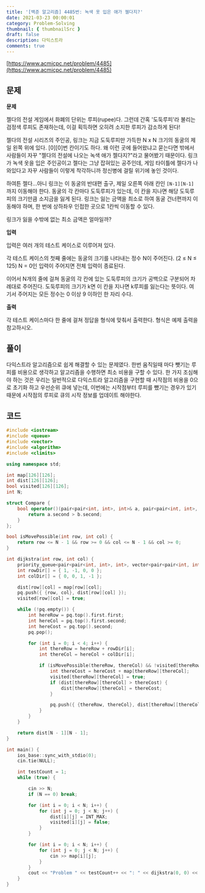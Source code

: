 ```yaml
---
title: '[백준 알고리즘] 4485번: 녹색 옷 입은 애가 젤다지?'
date: 2021-03-23 00:00:01
category: Problem-Solving
thumbnail: { thumbnailSrc }
draft: false
description: 다익스트라
comments: true
---
```


[https://www.acmicpc.net/problem/4485](https://www.acmicpc.net/problem/4485)

## 문제

**문제**<br>

젤다의 전설 게임에서 화폐의 단위는 루피(rupee)다. 그런데 간혹 '도둑루피'라 불리는 검정색 루피도 존재하는데, 이걸 획득하면 오히려 소지한 루피가 감소하게 된다!

젤다의 전설 시리즈의 주인공, 링크는 지금 도둑루피만 가득한 N x N 크기의 동굴의 제일 왼쪽 위에 있다. [0][0]번 칸이기도 하다. 왜 이런 곳에 들어왔냐고 묻는다면 밖에서 사람들이 자꾸 "젤다의 전설에 나오는 녹색 애가 젤다지?"라고 물어봤기 때문이다. 링크가 녹색 옷을 입은 주인공이고 젤다는 그냥 잡혀있는 공주인데, 게임 타이틀에 젤다가 나와있다고 자꾸 사람들이 이렇게 착각하니까 정신병에 걸릴 위기에 놓인 것이다.

하여튼 젤다...아니 링크는 이 동굴의 반대편 출구, 제일 오른쪽 아래 칸인 `[N-1][N-1]`까지 이동해야 한다. 동굴의 각 칸마다 도둑루피가 있는데, 이 칸을 지나면 해당 도둑루피의 크기만큼 소지금을 잃게 된다. 링크는 잃는 금액을 최소로 하여 동굴 건너편까지 이동해야 하며, 한 번에 상하좌우 인접한 곳으로 1칸씩 이동할 수 있다.

링크가 잃을 수밖에 없는 최소 금액은 얼마일까?

**입력**<br>

입력은 여러 개의 테스트 케이스로 이루어져 있다.

각 테스트 케이스의 첫째 줄에는 동굴의 크기를 나타내는 정수 N이 주어진다. (2 ≤ N ≤ 125) N = 0인 입력이 주어지면 전체 입력이 종료된다.

이어서 N개의 줄에 걸쳐 동굴의 각 칸에 있는 도둑루피의 크기가 공백으로 구분되어 차례대로 주어진다. 도둑루피의 크기가 k면 이 칸을 지나면 k루피를 잃는다는 뜻이다. 여기서 주어지는 모든 정수는 0 이상 9 이하인 한 자리 수다.

**출력**<br>

각 테스트 케이스마다 한 줄에 걸쳐 정답을 형식에 맞춰서 출력한다. 형식은 예제 출력을 참고하시오.

## 풀이

다익스트라 알고리즘으로 쉽게 해결할 수 있는 문제였다. 한번 움직일때 마다 뺏기는 루피를 비용으로 생각하고 알고리즘을 수행하면 최소 비용을 구할 수 있다. 한 가지 조심해야 하는 것은 우리는 일반적으로 다익스트라 알고리즘을 구현할 때 시작점의 비용을 0으로 초기화 하고 우선순위 큐에 넣는데, 이번에는 시작점부터 루피를 뺐기는 경우가 있기 때문에 시작점의 루피로 큐의 시작 정보를 업데이트 해야한다.

## 코드

```cpp
#include <iostream>
#include <queue>
#include <vector>
#include <algorithm>
#include <climits>

using namespace std;

int map[126][126];
int dist[126][126];
bool visited[126][126];
int N;

struct Compare {
    bool operator()(pair<pair<int, int>, int>& a, pair<pair<int, int>, int>& b) {
        return a.second > b.second;
    }
};

bool isMovePossible(int row, int col) {
    return row <= N - 1 && row >= 0 && col <= N - 1 && col >= 0;
}

int dijkstra(int row, int col) {
    priority_queue<pair<pair<int, int>, int>, vector<pair<pair<int, int>, int>>, Compare> pq;
    int rowDir[] = { 1, -1, 0, 0 };
    int colDir[] = { 0, 0, 1, -1 };

    dist[row][col] = map[row][col];
    pq.push({ {row, col}, dist[row][col] });
    visited[row][col] = true;

    while (!pq.empty()) {
        int hereRow = pq.top().first.first;
        int hereCol = pq.top().first.second;
        int hereCost = pq.top().second;
        pq.pop();

        for (int i = 0; i < 4; i++) {
            int thereRow = hereRow + rowDir[i];
            int thereCol = hereCol + colDir[i];

            if (isMovePossible(thereRow, thereCol) && !visited[thereRow][thereCol]) {
                int thereCost = hereCost + map[thereRow][thereCol];
                visited[thereRow][thereCol] = true;
                if (dist[thereRow][thereCol] > thereCost) {
                    dist[thereRow][thereCol] = thereCost;
                }

                pq.push({ {thereRow, thereCol}, dist[thereRow][thereCol] });
            }
        }
    }

    return dist[N - 1][N - 1];
}

int main() {
    ios_base::sync_with_stdio(0);
    cin.tie(NULL);

    int testCount = 1;
    while (true) {

        cin >> N;
        if (N == 0) break;

        for (int i = 0; i < N; i++) {
            for (int j = 0; j < N; j++) {
                dist[i][j] = INT_MAX;
                visited[i][j] = false;
            }
        }

        for (int i = 0; i < N; i++) {
            for (int j = 0; j < N; j++) {
                cin >> map[i][j];
            }
        }
        cout << "Problem " << testCount++ << ": " << dijkstra(0, 0) << "\n";
    }
}


```
